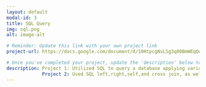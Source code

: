 ```yaml
---
layout: default
modal-id: 3
title: SQL Query
img: sql.png
alt: image-alt

# Reminder: Update this link with your own project link
project-url: https://docs.google.com/document/d/10HtpcgNvLSg3q80BmWEqQeHwTKdh0KWM-77gWX4pp5M/edit?usp=sharing

# Once you've completed your project, update the 'description' below to this one: Implemented various JOIN commands (inner, left, right, self, and cross) in MySQL, utilizing UNION and UNION ALL to efficiently combine and query data from multiple tables.
description: Project 1: Utilized SQL to query a database applying various conditions using WHERE,AND ,OR,NOT, and LIKE to filter the results. 
             Project 2: Used SQL left,right,self,and cross join, as well as, union and union all. 
---
```

